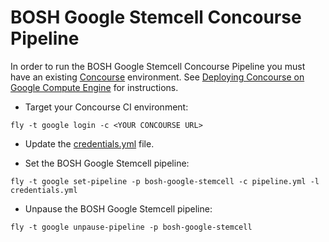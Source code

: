 # BOSH Google Stemcell Concourse Pipeline

In order to run the BOSH Google Stemcell Concourse Pipeline you must have an existing [Concourse](http://concourse.ci) environment. See [Deploying Concourse on Google Compute Engine](https://github.com/cloudfoundry-incubator/bosh-google-cpi-boshrelease/blob/master/docs/deploy_concourse.md) for instructions.

* Target your Concourse CI environment:

```
fly -t google login -c <YOUR CONCOURSE URL>
```

* Update the [credentials.yml](https://github.com/cloudfoundry-incubator/bosh-google-cpi-boshrelease/blob/master/ci/stemcell/credentials.yml) file.

* Set the BOSH Google Stemcell pipeline:

```
fly -t google set-pipeline -p bosh-google-stemcell -c pipeline.yml -l credentials.yml
```

* Unpause the BOSH Google Stemcell pipeline:

```
fly -t google unpause-pipeline -p bosh-google-stemcell
```
